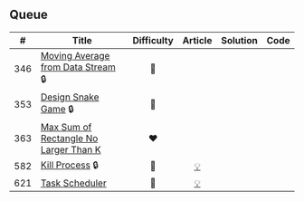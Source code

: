 
## Queue

|#|Title|Difficulty|Article|Solution|Code|
|:---:|---|:---:|:---:|:---:|:---:|
|346|[Moving Average from Data Stream](https://leetcode.com/problems/moving-average-from-data-stream) 🔒|💚||||
|353|[Design Snake Game](https://leetcode.com/problems/design-snake-game) 🔒|🧡||||
|363|[Max Sum of Rectangle No Larger Than K](https://leetcode.com/problems/max-sum-of-rectangle-no-larger-than-k) |❤️||||
|582|[Kill Process](https://leetcode.com/problems/kill-process) 🔒|🧡|[💡](https://leetcode.com/articles/kill-process)|||
|621|[Task Scheduler](https://leetcode.com/problems/task-scheduler) |🧡|[💡](https://leetcode.com/articles/task-scheduler)|||

